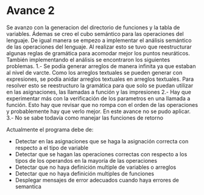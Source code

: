 # Avance 2

Se avanzo con la generacion del directorio de funciones y la tabla de variables. Ádemas se creo el cubo semántico para las operaciones del lenguaje. De igual manera se empezo a implementar el análisis semántico de las operaciones del lenguaje. Al realizar esto se tuvo que reestructurar algunas reglas de gramática para acomodar mejor los puntos neuráticos. También implementando el análisis se encontraron los siguientes problemas.
1.- Se podía generar arreglos de manera infinita ya que estaban al nivel de varcte. Como los arreglos textuales se pueden generar con expresiones, se podía anidar arreglos textuales en arreglos textuales. Para resolver esto se reestructuro la gramática para que solo se puedan utilizar en las asignaciones, las llamadas a función y las impresiones
2.- Hay que experimentar más con la verificación de los parametros en una llamada a función. Esto hay que revisar que no rompa con el orden de las operaciones y probablemente hay que verlo mejor. En este avance no se pudo aplicar.
3.- No se sabe todavía como manejar las funciones de retorno

Actualmente el programa debe de:
- Detectar en las asignaciones que se haga la asignación correcta con respecto a el tipo de variable
- Detectar que se hagan las operaciones correctas con respecto a los tipos de los operandos en la mayoría de las operaciones
- Detectar que no haya definición multiple de variables o arreglos
- Detectar que no haya definición multiples de funciones
- Desplegar mensajes de error adecuados cuando haya errores de semantica

